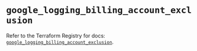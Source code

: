 # `google_logging_billing_account_exclusion`

Refer to the Terraform Registry for docs: [`google_logging_billing_account_exclusion`](https://registry.terraform.io/providers/hashicorp/google-beta/5.21.0/docs/resources/google_logging_billing_account_exclusion).
